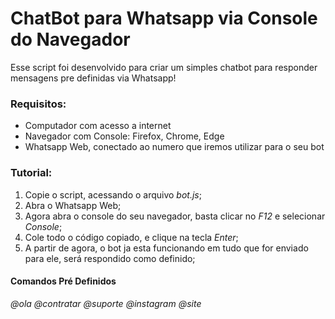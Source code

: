 # ChatBot para Whatsapp via Console do Navegador

Esse script foi desenvolvido para criar um simples chatbot para responder mensagens pre definidas via Whatsapp!

### Requisitos:
    
- Computador com acesso a internet
- Navegador com Console: Firefox, Chrome, Edge
- Whatsapp Web, conectado ao numero que iremos utilizar para o seu bot

### Tutorial:
    
1. Copie o script, acessando o arquivo *bot.js*;
2. Abra o Whatsapp Web;
3. Agora abra o console do seu navegador, basta clicar no *F12* e selecionar *Console*;
4. Cole todo o código copiado, e clique na tecla *Enter*;
5. A partir de agora, o bot ja esta funcionando em tudo que for enviado para ele, será respondido como definido;

#### Comandos Pré Definidos

*@ola*
*@contratar*
*@suporte*
*@instagram*
*@site*

